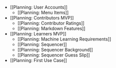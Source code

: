 - [[Planning: User Accounts]]
    - [[Planning: Menu Items]]
- [[Planning: Contributors MVP]]
    - [[Planning: Contributor Ratings]]
    - [[Planning: Markdown Features]]
- [[Planning: Learners MVP]]
    - [[Planning: Machine Learning Requirements]]
    - [[Planning: Sequencer]]
    - [[Planning: Sequencer Background]]
    - [[Planning: Sequencer Guess Slip]]
- [[Planning: First Use Case]]